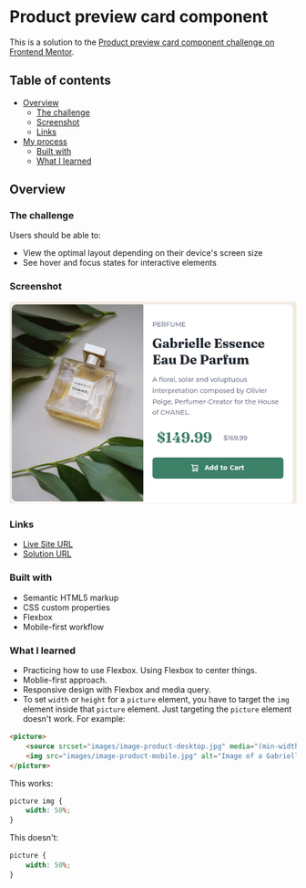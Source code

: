 # Product preview card component

This is a solution to the [Product preview card component challenge on Frontend Mentor](https://www.frontendmentor.io/challenges/product-preview-card-component-GO7UmttRfa).

## Table of contents

- [Overview](#overview)
  - [The challenge](#the-challenge)
  - [Screenshot](#screenshot)
  - [Links](#links)
- [My process](#my-process)
  - [Built with](#built-with)
  - [What I learned](#what-i-learned)

## Overview

### The challenge

Users should be able to:

- View the optimal layout depending on their device's screen size
- See hover and focus states for interactive elements

### Screenshot

![](./screenshot.png)

### Links

- [Live Site URL](https://toanrb.github.io/frontend-challenges/product-preview-card-component)
- [Solution URL](https://github.com/toanrb/frontend-challenges/tree/master/product-preview-card-component)

### Built with

- Semantic HTML5 markup
- CSS custom properties
- Flexbox
- Mobile-first workflow

### What I learned

- Practicing how to use Flexbox. Using Flexbox to center things.
- Moblie-first approach.
- Responsive design with Flexbox and media query.
- To set `width` or `height` for a `picture` element, you have to target the `img` element inside that `picture` element. Just targeting the `picture` element doesn't work. For example:

```html
<picture>
	<source srcset="images/image-product-desktop.jpg" media="(min-width: 600px)">
	<img src="images/image-product-mobile.jpg" alt="Image of a Gabrielle perfume bottle">
</picture>
```

This works:  

```css
picture img {
	width: 50%;
}
```

This doesn't:  

```css
picture {
	width: 50%;
}
```